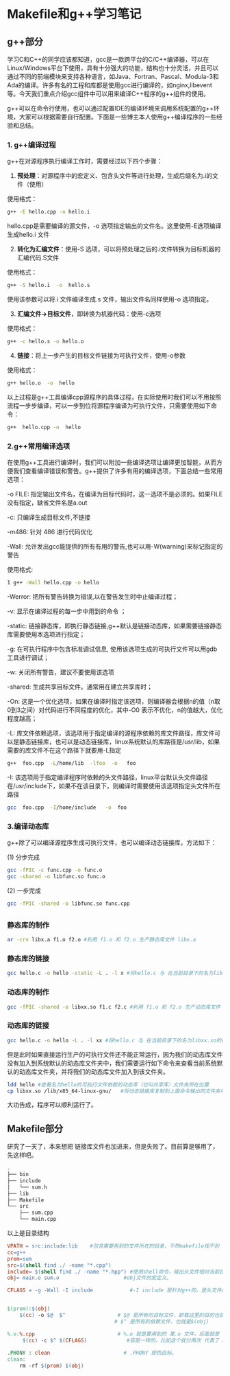 # Makefile和g++学习笔记

## g++部分

  学习C和C++的同学应该都知道，gcc是一款跨平台的C/C++编译器，可以在Linux/Windows平台下使用，具有十分强大的功能，结构也十分灵活，并且可以通过不同的前端模块来支持各种语言，如Java、Fortran、Pascal、Modula-3和Ada的编译。许多有名的工程和库都是使用gcc进行编译的，如nginx,libevent等。今天我们重点介绍gcc组件中可以用来编译C++程序的g++组件的使用。

​    g++可以在命令行使用，也可以通过配置IDE的编译环境来调用系统配置的g++环境，大家可以根据需要自行配置。下面是一些博主本人使用g++编译程序的一些经验和总结。

### 1. g++编译过程

 g++在对源程序执行编译工作时，需要经过以下四个步骤：

1. **预处理**：对源程序中的宏定义、包含头文件等进行处理，生成后缀名为.i的文件（使用）

 使用格式：

```bash
g++ -E hello.cpp -o hello.i
```

  hello.cpp是需要编译的源文件，-o 选项指定输出的文件名。这里使用-E选项编译生成hello.i 文件

2.  **转化为汇编文件**：使用-S 选项，可以将预处理之后的.i文件转换为目标机器的汇编代码.S文件

 使用格式：

```bash
g++ -S hello.i  -o  hello.s
```

 使用该参数可以将.i 文件编译生成.s 文件，输出文件名同样使用-o 选项指定。

3.  **汇编文件->目标文件**，即转换为机器代码：使用-c选项

 使用格式：

```bash
g++ -c hello.s -o hello.o
```

4. **链接**：将上一步产生的目标文件链接为可执行文件，使用-o参数

使用格式：

```bash
g++ hello.o  -o  hello
```

   以上过程是g++工具编译cpp源程序的具体过程，在实际使用时我们可以不用按照流程一步步编译，可以一步到位将源程序编译为可执行文件，只需要使用如下命令：

```bash
g++  hello.cpp -o  hello
```

###  2.g++常用编译选项

   在使用g++工具进行编译时，我们可以附加一些编译选项让编译更加智能，从而方便我们查看编译错误和警告。g++提供了许多有用的编译选项，下面总结一些常用选项：

 -o FILE: 指定输出文件名，在编译为目标代码时，这一选项不是必须的。如果FILE没有指定，缺省文件名是a.out

 -c: 只编译生成目标文件,不链接

 -m486: 针对 486 进行代码优化

 -Wall: 允许发出gcc能提供的所有有用的警告,也可以用-W(warning)来标记指定的警告

 使用格式: 

```bash
1 g++ -Wall hello.cpp -o hello
```

 -Werror: 把所有警告转换为错误,以在警告发生时中止编译过程；

 -v: 显示在编译过程的每一步中用到的命令 ；

-static: 链接静态库，即执行静态链接,g++默认是链接动态库，如果需要链接静态库需要使用本选项进行指定；

-g: 在可执行程序中包含标准调试信息, 使用该选项生成的可执行文件可以用gdb工具进行调试；

-w: 关闭所有警告，建议不要使用该选项

-shared: 生成共享目标文件。通常用在建立共享库时；

-On: 这是一个优化选项，如果在编译时指定该选项，则编译器会根据n的值（n取0到3之间）对代码进行不同程度的优化，其中-O0 表示不优化，n的值越大，优化程度越高；

 -L: 库文件依赖选项，该选项用于指定编译的源程序依赖的库文件路径，库文件可以是静态链接库，也可以是动态链接库，linux系统默认的库路径是/usr/lib，如果需要的库文件不在这个路径下就要用-L指定

```bash
g++  foo.cpp  -L/home/lib  -lfoo  -o   foo
```

 -I: 该选项用于指定编译程序时依赖的头文件路径，linux平台默认头文件路径在/usr/include下，如果不在该目录下，则编译时需要使用该选项指定头文件所在路径

```bash
gcc  foo.cpp  -I/home/include   -o  foo
```

###  3.编译动态库

 g++除了可以编译源程序生成可执行文件，也可以编译动态链接库，方法如下：

 (1) 分步完成

```bash
gcc -fPIC -c func.cpp -o func.o 
gcc -shared -o libfunc.so func.o
```

 (2) 一步完成

```bash
gcc -fPIC -shared -o libfunc.so func.cpp
```

## 

### 静态库的制作

```bash
ar -crv libx.a f1.o f2.o #利用 f1.o 和 f2.o 生产静态库文件 libx.a
```



### 静态库的链接

```bash
gcc hello.c -o hello -static -L . -l x #将hello.c 与 在当前目录下的名为libx.a的静态库文件链接，生产hello可执行文件  编译器会自动补齐 x库文件的前缀和后缀，即 lib 和 .a 与 x 组合成 libx.a 的完整库文件名。
```



### 动态库的制作

```bash
gcc -fPIC -shared -o libxx.so f1.c f2.c #利用 f1.o 和 f2.o 生产动态库文件 libxx.so
```



### 动态库的链接

```bash
gcc hello.c -o hello -L . -l xx #将hello.c 与 在当前目录下的名为libxx.so的静态库文件链接，生产hello可执行文件  编译器会自动补齐 xx库文件的前缀和后缀，即 lib 和 .a 与 xx 组合成 libxx.so 的完整库文件名。
```

但是此时如果直接运行生产的可执行文件还不能正常运行，因为我们的动态库文件没有加入到系统默认的动态库文件夹中，我们需要运行如下命令来查看当前系统默认的动态库文件夹，并将我们的动态库文件加入到该文件夹。

```bash
ldd hello #查看名为hello的可执行文件依赖的动态库（也叫共享库）文件夹所在位置
cp libxx.so /lib/x85_64-linux-gnu/   #将动态链接库复制到上面命令输出的文件夹中。
```

大功告成，程序可以顺利运行了。



## Makefile部分

研究了一天了，本来想把 链接库文件也加进来，但是失败了。目前算是够用了，先这样吧。

```bash
.
├── bin
├── include
│   └── sum.h
├── lib
├── Makefile
└── src
    ├── sum.cpp
    └── main.cpp
```

以上是目录结构

```makefile
VPATH = src:include:lib    #包含需要用到的文件所在的目录，不然makefile找不到
cc=g++
prom=sum
src=$(shell find ./ -name "*.cpp")	
include= $(shell find ./ -name "*.hpp") #使用shell命令，输出头文件相对当前目录的文件名，也就是待位置的文件名
obj= main.o sum.o					  #obj文件的宏定义。

CFLAGS = -g -Wall -I include            #-I include 是针对g++的，是头文件的位置，不加这个的话g++会报错，找不到头文件


$(prom):$(obj)	
	$(cc) -o $@  $^ 				# $@ 是所有的目标文件，卸载这里的目的也就是让它输出为 $(prom) 即可执行文件的名字
    							   # $^ 是所有的依赖文件，也就是$(obj)

%.o:%.cpp							# %.o 就是要用到的 某.o 文件，后面就是 某.cpp 文件，注意 再一个目标中 % 所指代的
     $(cc) -c $^ $(CFLAGS)             #容是一样的，比如这个就分两次 代表了 main 和 sum 这个语句是会运行多次的。
	
.PHONY : clean	                      # .PHONY 即伪目标。
clean:
	rm -rf $(prom) $(obj)
```

